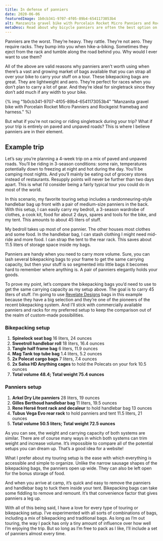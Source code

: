 ```yaml
---
title: In defense of panniers
date: 2020-06-06
featuredImage: 1b0cb341-9707-4f05-89b4-6541173053b4
alt: Manzanita gravel bike with Porcelain Rocket Micro Panniers and Rockgeist framebag and harness.
metaDesc: Read about why bicycle panniers are often the best option on touring and bikepacking trips.
---
```

Panniers are the worst. They’re heavy. They rattle. They’re not aero. They require racks. They bump into you when hike-a-biking. Sometimes they eject from the rack and tumble along the road behind you. Why would I ever want to use them?

All of the above are valid reasons why panniers aren’t worth using when there’s a vast and growing market of bags available that you can strap all over your bike to carry your stuff on a tour. These bikepacking bags are great. They are lightweight and aero. They’re perfect for races when you don’t plan to carry a lot of gear. And they’re ideal for singletrack since they don’t add much if any width to your bike.

{% img "1b0cb341-9707-4f05-89b4-6541173053b4" "Manzanita gravel bike with Porcelain Rocket Micro Panniers and Rockgeist framebag and harness." %}

But what if you’re not racing or riding singletrack during your trip? What if your trip is entirely on paved and unpaved roads? This is where I believe panniers are in their element.

## Example trip

Let’s say you’re planning a 4-week trip on a mix of paved and unpaved roads. You’ll be riding in 3-season conditions: some rain, temperatures potentially down to freezing at night and hot during the day. You’ll be camping most nights. And you’ll mainly be eating out of grocery stores instead of restaurants. Resupply points will never be further than two days apart. This is what I’d consider being a fairly typical tour you could do in most of the world.

In this scenario, my favorite touring setup includes a randonneuring-style handlebar bag up front with a pair of medium-size panniers in the back. With this setup, I can easily carry my bedroll, a 3-season wardrobe of clothes, a cook kit, food for about 2 days, spares and tools for the bike, and my tent. This amounts to about 45 liters of stuff.

My bedroll takes up most of one pannier. The other houses most clothes and some food. In the handlebar bag, I can stash clothing I might need mid-ride and more food. I can strap the tent to the rear rack. This saves about 11.5 liters of storage space inside my bags.

Panniers are handy when you need to carry more volume. Sure, you can lash several bikepacking bags to your frame to get the same carrying capacity, but then your stuff is so segmented into little bags it becomes hard to remember where anything is. A pair of panniers elegantly holds your goods.

To prove my point, let’s compare the bikepacking bags you’d need to use to get the same carrying capacity as my setup above. The goal is to carry 45 liters of stuff. I’m going to use [Revelate Designs](https://revelatedesigns.com/) bags in this example because they have a big selection and they’re one of the pioneers of the recent bikepacking system. And I’ll stick with commercially available panniers and racks for my preferred setup to keep the comparison out of the realm of custom-made possibilities.

### Bikepacking setup

1. **Spinelock seat bag** 16 liters, 24 ounces
2. **Sweetroll handlebar roll** 18 liters, 16.4 ounces
3. **Tangle half frame bag** 6 liters, 11.9 ounces
4. **Mag Tank top tube bag** 1.4 liters, 5.2 ounces
5. **2x Polecat cargo bags** 7 liters, 7.4 ounces
6. **2x Salsa HD Anything cages** to hold the Polecats on your fork 10.5 ounces
7. **Total volume 48.4; Total weight 75.4 ounces**

### Panniers setup

1. **Arkel Dry Lite panniers** 28 liters, 19 ounces
2. **Gilles Berthoud handlebar bag** 11 liters, 19.5 ounces
3. **Rene Hersé front rack and decaleur** to hold handlebar bag 13 ounces
4. **Tubus Vega Evo rear rack** to hold panniers and tent 11.5 liters, 21 ounces
5. **Total volume 50.5 liters; Total weight 72.5 ounces**

As you can see, the weight and carrying capacity of both systems are similar. There are of course many ways in which both systems can trim weight and increase volume. It’s impossible to compare all of the potential setups you can dream up. That’s a good idea for a website!

What I prefer about my touring setup is the ease with which everything is accessible and simple to organize. Unlike the narrow sausage shapes of the bikepacking bags, the panniers open up wide. They can also be left open for the bonus storage of food.

And when you arrive at camp, it’s quick and easy to remove the panniers and handlebar bag to tuck them inside your tent. Bikepacking bags can take some fiddling to remove and remount. It’s that convenience factor that gives panniers a leg up.

With all of this being said, I have a love for every type of touring or bikepacking setup. I’ve experimented with all sorts of combinations of bags, including a mix of bikepacking and traditional bags. As long as I’m out touring, the way I pack has only a tiny amount of influence over how well I’m enjoying the trip. But so long as I’m free to pack as I like, I’ll include a set of panniers almost every time.
